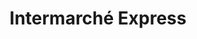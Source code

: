 ---
title: "Intermarché Express"
url: /nice/intermarche-express-boulevard-de-cessole/
shop: supermarché
---
